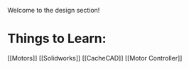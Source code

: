 Welcome to the design section!

# Things to Learn:

[[Motors]]
[[Solidworks]]
[[CacheCAD]]
[[Motor Controller]]
